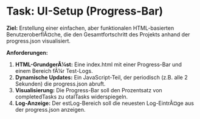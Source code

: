 ﻿# Task: UI-Setup (Progress-Bar)

**Ziel:** Erstellung einer einfachen, aber funktionalen HTML-basierten BenutzeroberflÃ¤che, die den Gesamtfortschritt des Projekts anhand der progress.json visualisiert.

**Anforderungen:**
1.  **HTML-GrundgerÃ¼st:** Eine index.html mit einer Progress-Bar und einem Bereich fÃ¼r Test-Logs.
2.  **Dynamische Updates:** Ein JavaScript-Teil, der periodisch (z.B. alle 2 Sekunden) die progress.json abruft.
3.  **Visualisierung:** Die Progress-Bar soll den Prozentsatz von completedTasks zu 	otalTasks widerspiegeln.
4.  **Log-Anzeige:** Der 	estLog-Bereich soll die neuesten Log-EintrÃ¤ge aus der progress.json anzeigen.
